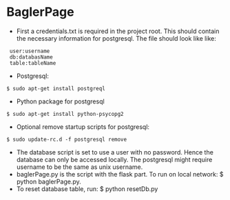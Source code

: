 # BaglerPage
- First a credentials.txt is required in the project root. This should contain the necessary information for postgresql. The file should look like like:
``` 
 user:username
 db:databasName
 table:tableName
```
- Postgresql: 
``` 
$ sudo apt-get install postgreql
```
- Python package for postgresql
``` 
$ sudo apt-get install python-psycopg2
```
- Optional remove startup scripts for postgresql:
``` 
$ sudo update-rc.d -f postgresql remove
```
- The database script is set to use a user with no password. Hence the database can only be accessed locally. The postgresql might require username to be the same as unix username.
- baglerPage.py is the script with the flask part. To run on local network: $ python baglerPage.py.
- To reset database table, run: $ python resetDb.py
